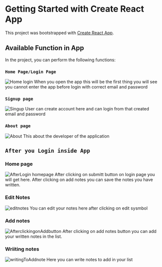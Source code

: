 # Getting Started with Create React App

This project was bootstrapped with [Create React App](https://github.com/facebook/create-react-app).

## Available Function in App

In the project, you can perform the following functions:

### `Home Page/Login Page`

![Home login](https://user-images.githubusercontent.com/104582370/190374677-a4629c6f-1296-4026-ac4f-c7db4266cc11.png)
When you open the app this will be the first thing you will see you cannot enter the app before login with correct email and password

### `Signup page`

![Singup](https://user-images.githubusercontent.com/104582370/190376294-4e90a0df-e66b-4d9c-b6d2-0d458e416686.png)
User can create account here and can login from that created email and password

### `About page`

![About](https://user-images.githubusercontent.com/104582370/190376771-d218dc96-7220-49c4-a048-aea197294af7.png)
This about the developer of the application

## `After you Login inside App`

### Home page

![AfterLogin homepage](https://user-images.githubusercontent.com/104582370/190377519-601ac77f-d9e1-4ea9-91d4-dec9383c6e36.png)
After clicking on submitt button on login page you will get here. After clicking on add notes you can save the notes you have written.

### Edit Notes

![editnotes](https://user-images.githubusercontent.com/104582370/190380916-f915413a-1369-4d42-81c1-9097ae6f58c3.png)
You can edit your notes here after clicking on edit sysmbol

### Add notes

![AfterclickingonAddbutton](https://user-images.githubusercontent.com/104582370/190381284-72ace014-34af-4437-a9a1-e8141a0a40ce.png)
After clicking on add notes button you can add your written notes in the list.

### Wriiting notes

![writingToAddnote](https://user-images.githubusercontent.com/104582370/190381683-72998faf-9548-46b9-8d0a-4de4cdca78ca.png)
Here you can write notes to add in your list
